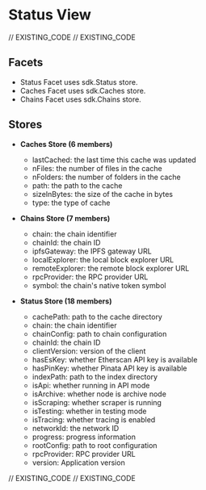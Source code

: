 <!--
Copyright 2016, 2026 The Authors. All rights reserved.
Use of this source code is governed by a license that can
be found in the LICENSE file.

Parts of this file were auto generated. Edit only those parts of
the code inside of 'EXISTING_CODE' tags.
-->
# Status View

// EXISTING_CODE
// EXISTING_CODE

## Facets

- Status Facet uses sdk.Status store.
- Caches Facet uses sdk.Caches store.
- Chains Facet uses sdk.Chains store.

## Stores

- **Caches Store (6 members)**

  - lastCached: the last time this cache was updated
  - nFiles: the number of files in the cache
  - nFolders: the number of folders in the cache
  - path: the path to the cache
  - sizeInBytes: the size of the cache in bytes
  - type: the type of cache

- **Chains Store (7 members)**

  - chain: the chain identifier
  - chainId: the chain ID
  - ipfsGateway: the IPFS gateway URL
  - localExplorer: the local block explorer URL
  - remoteExplorer: the remote block explorer URL
  - rpcProvider: the RPC provider URL
  - symbol: the chain's native token symbol

- **Status Store (18 members)**

  - cachePath: path to the cache directory
  - chain: the chain identifier
  - chainConfig: path to chain configuration
  - chainId: the chain ID
  - clientVersion: version of the client
  - hasEsKey: whether Etherscan API key is available
  - hasPinKey: whether Pinata API key is available
  - indexPath: path to the index directory
  - isApi: whether running in API mode
  - isArchive: whether node is archive node
  - isScraping: whether scraper is running
  - isTesting: whether in testing mode
  - isTracing: whether tracing is enabled
  - networkId: the network ID
  - progress: progress information
  - rootConfig: path to root configuration
  - rpcProvider: RPC provider URL
  - version: Application version

// EXISTING_CODE
// EXISTING_CODE

